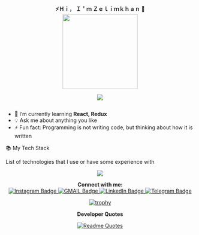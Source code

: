 
<div  align="center"><b> ⚡Ｈｉ， Ｉ＇ｍ Ｚｅｌｉｍｋｈａｎ 👋 </b></div>
<div id="header" align="center">
  
  <img src="https://media.giphy.com/media/dMLmQfCO7lCA2gX3tw/giphy.gif" width="200"/>
</div>


<div>
  <p align="center">
  <a href="https://github.com/DenverCoder1/readme-typing-svg"><img src="https://readme-typing-svg.herokuapp.com?font=Fira+Code&duration=4000&pause=1000&color=FF7F50&center=true&lines=I'm+always+learning+new+things;And+looking+for+new+opportunities;Welcome+aboard+and+have+fun!"></a>
</p>
  </div>
  
  
 </div>
  
 <div id="badges" align="center">
  <a href="https://github.com/Zelimkhan-P">
<img src="https://komarev.com/ghpvc/?username=your-github-Zelimkhan-P&style=flat-square&color=blue" alt=""/>
  </a>
  </div>
 <div align="center">
  
</div>


- 🌱 I’m currently learning **React, Redux**
- 💡 Ask me about anything you like
- ⚡ Fun fact: Programming is not writing code, but thinking about how it is written


📚 My Tech Stack

List of technologies that I use or have some experience with
<div>
 <p align="center">
  <a href="https://skillicons.dev">
    <img src="https://skillicons.dev/icons?i=js,html,css,express,git,github,heroku,nodejs,postgres,react,redux,ts,vscode,webpack" />
  </a>
</p>
</div>

<div align="center"><b>Connect with me:</b></div>

<div id="badges" align="center">
  
  <a href="https://www.instagram.com/zelimkhan_p/">
    <img src="https://img.shields.io/badge/Instagram-blue?style=for-the-badge&logo=Instagram&logoColor=white" alt="Instagram Badge"/>
  </a>
  <a href="mailto: chuchtokha@gmail.com">
    <img src="https://img.shields.io/badge/GMAIL-blue?style=for-the-badge&logo=gmail&logoColor=white" alt="GMAIL Badge"/>
     </a>
     <a href="https://www.linkedin.com/in/Zelimkhan-padaev">
    <img src="https://img.shields.io/badge/LinkedIn-0077B5?style=for-the-badge&logo=linkedin&logoColor=white" alt="LinkedIn Badge"/>
     </a>
  <a href="https://t.me/chuvokhi">
    <img src="https://img.shields.io/badge/Telegram-blue?style=for-the-badge&logo=telegram&logoColor=white" alt="Telegram Badge"/>
     </a>
     
[![trophy](https://github-profile-trophy.vercel.app/?username=Zelimkhan-P)](https://github.com/ryo-ma/github-profile-trophy)
 
  <div align="center"><b>Developer Quotes</b></div>
  
  
  [![Readme Quotes](https://quotes-github-readme.vercel.app/api?type=horizontal&theme=catppuccin_mocha)](https://github.com/piyushsuthar/github-readme-quotes)
  
  
</div>





















